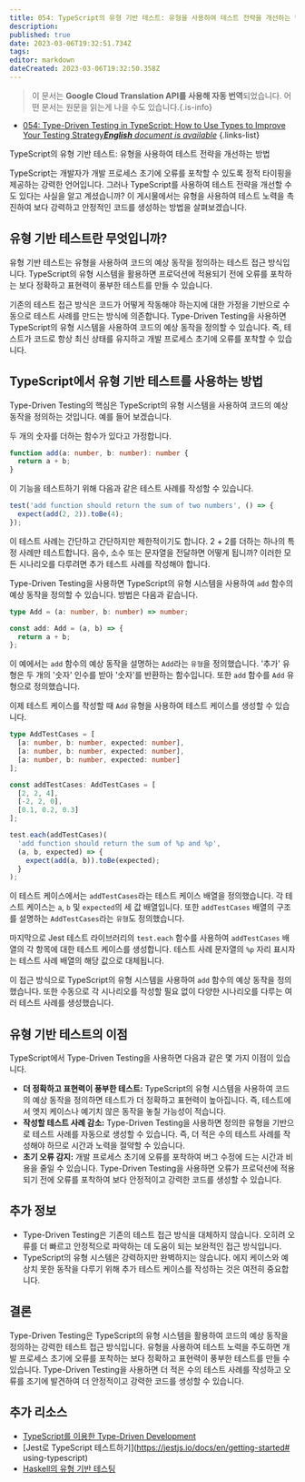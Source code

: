 ```yaml
---
title: 054: TypeScript의 유형 기반 테스트: 유형을 사용하여 테스트 전략을 개선하는 방법
description: 
published: true
date: 2023-03-06T19:32:51.734Z
tags: 
editor: markdown
dateCreated: 2023-03-06T19:32:50.358Z
---
```


> 이 문서는 **Google Cloud Translation API를 사용해 자동 번역**되었습니다.
어떤 문서는 원문을 읽는게 나을 수도 있습니다.{.is-info}



- [054: Type-Driven Testing in TypeScript: How to Use Types to Improve Your Testing Strategy***English** document is available*](/en/Knowledge-base/TypeScript/Learning/054-type-driven-testing-in-typescript-how-to-use-types-to-improve-your-testing-strategy)
{.links-list}



TypeScript의 유형 기반 테스트: 유형을 사용하여 테스트 전략을 개선하는 방법

TypeScript는 개발자가 개발 프로세스 초기에 오류를 포착할 수 있도록 정적 타이핑을 제공하는 강력한 언어입니다. 그러나 TypeScript를 사용하여 테스트 전략을 개선할 수도 있다는 사실을 알고 계셨습니까? 이 게시물에서는 유형을 사용하여 테스트 노력을 촉진하여 보다 강력하고 안정적인 코드를 생성하는 방법을 살펴보겠습니다.

## 유형 기반 테스트란 무엇입니까?

유형 기반 테스트는 유형을 사용하여 코드의 예상 동작을 정의하는 테스트 접근 방식입니다. TypeScript의 유형 시스템을 활용하면 프로덕션에 적용되기 전에 오류를 포착하는 보다 정확하고 표현력이 풍부한 테스트를 만들 수 있습니다.

기존의 테스트 접근 방식은 코드가 어떻게 작동해야 하는지에 대한 가정을 기반으로 수동으로 테스트 사례를 만드는 방식에 의존합니다. Type-Driven Testing을 사용하면 TypeScript의 유형 시스템을 사용하여 코드의 예상 동작을 정의할 수 있습니다. 즉, 테스트가 코드로 항상 최신 상태를 유지하고 개발 프로세스 초기에 오류를 포착할 수 있습니다.

## TypeScript에서 유형 기반 테스트를 사용하는 방법

Type-Driven Testing의 핵심은 TypeScript의 유형 시스템을 사용하여 코드의 예상 동작을 정의하는 것입니다. 예를 들어 보겠습니다.

두 개의 숫자를 더하는 함수가 있다고 가정합니다.

```typescript
function add(a: number, b: number): number {
  return a + b;
}
```

이 기능을 테스트하기 위해 다음과 같은 테스트 사례를 작성할 수 있습니다.

```typescript
test('add function should return the sum of two numbers', () => {
  expect(add(2, 2)).toBe(4);
});
```

이 테스트 사례는 간단하고 간단하지만 제한적이기도 합니다. 2 + 2를 더하는 하나의 특정 사례만 테스트합니다. 음수, 소수 또는 문자열을 전달하면 어떻게 됩니까? 이러한 모든 시나리오를 다루려면 추가 테스트 사례를 작성해야 합니다.

Type-Driven Testing을 사용하면 TypeScript의 유형 시스템을 사용하여 `add` 함수의 예상 동작을 정의할 수 있습니다. 방법은 다음과 같습니다.

```typescript
type Add = (a: number, b: number) => number;

const add: Add = (a, b) => {
  return a + b;
};
```

이 예에서는 `add` 함수의 예상 동작을 설명하는 `Add`라는 `유형`을 정의했습니다. '추가' 유형은 두 개의 '숫자' 인수를 받아 '숫자'를 반환하는 함수입니다. 또한 `add` 함수를 `Add` 유형으로 정의했습니다.

이제 테스트 케이스를 작성할 때 `Add` 유형을 사용하여 테스트 케이스를 생성할 수 있습니다.

```typescript
type AddTestCases = [
  [a: number, b: number, expected: number],
  [a: number, b: number, expected: number],
  [a: number, b: number, expected: number]
];

const addTestCases: AddTestCases = [
  [2, 2, 4],
  [-2, 2, 0],
  [0.1, 0.2, 0.3]
];

test.each(addTestCases)(
  'add function should return the sum of %p and %p',
  (a, b, expected) => {
    expect(add(a, b)).toBe(expected);
  }
);
```

이 테스트 케이스에서는 `addTestCases`라는 테스트 케이스 배열을 정의했습니다. 각 테스트 케이스는 `a`, `b` 및 `expected`의 세 값 배열입니다. 또한 `addTestCases` 배열의 구조를 설명하는 `AddTestCases`라는 `유형`도 정의했습니다.

마지막으로 Jest 테스트 라이브러리의 `test.each` 함수를 사용하여 `addTestCases` 배열의 각 항목에 대한 테스트 케이스를 생성합니다. 테스트 사례 문자열의 `%p` 자리 표시자는 테스트 사례 배열의 해당 값으로 대체됩니다.

이 접근 방식으로 TypeScript의 유형 시스템을 사용하여 `add` 함수의 예상 동작을 정의했습니다. 또한 수동으로 각 시나리오를 작성할 필요 없이 다양한 시나리오를 다루는 여러 테스트 사례를 생성했습니다.

## 유형 기반 테스트의 이점

TypeScript에서 Type-Driven Testing을 사용하면 다음과 같은 몇 가지 이점이 있습니다.

- **더 정확하고 표현력이 풍부한 테스트:** TypeScript의 유형 시스템을 사용하여 코드의 예상 동작을 정의하면 테스트가 더 정확하고 표현력이 높아집니다. 즉, 테스트에서 엣지 케이스나 예기치 않은 동작을 놓칠 가능성이 적습니다.
- **작성할 테스트 사례 감소:** Type-Driven Testing을 사용하면 정의한 유형을 기반으로 테스트 사례를 자동으로 생성할 수 있습니다. 즉, 더 적은 수의 테스트 사례를 작성해야 하므로 시간과 노력을 절약할 수 있습니다.
- **초기 오류 감지:** 개발 프로세스 초기에 오류를 포착하여 버그 수정에 드는 시간과 비용을 줄일 수 있습니다. Type-Driven Testing을 사용하면 오류가 프로덕션에 적용되기 전에 오류를 포착하여 보다 안정적이고 강력한 코드를 생성할 수 있습니다.

## 추가 정보

- Type-Driven Testing은 기존의 테스트 접근 방식을 대체하지 않습니다. 오히려 오류를 더 빠르고 안정적으로 파악하는 데 도움이 되는 보완적인 접근 방식입니다.
- TypeScript의 유형 시스템은 강력하지만 완벽하지는 않습니다. 에지 케이스와 예상치 못한 동작을 다루기 위해 추가 테스트 케이스를 작성하는 것은 여전히 중요합니다.

## 결론

Type-Driven Testing은 TypeScript의 유형 시스템을 활용하여 코드의 예상 동작을 정의하는 강력한 테스트 접근 방식입니다. 유형을 사용하여 테스트 노력을 주도하면 개발 프로세스 초기에 오류를 포착하는 보다 정확하고 표현력이 풍부한 테스트를 만들 수 있습니다. Type-Driven Testing을 사용하면 더 적은 수의 테스트 사례를 작성하고 오류를 조기에 발견하여 더 안정적이고 강력한 코드를 생성할 수 있습니다.

## 추가 리소스

- [TypeScript를 이용한 Type-Driven Development](https://www.typescriptlang.org/docs/handbook/type-driven-development.html)
- [Jest로 TypeScript 테스트하기](https://jestjs.io/docs/en/getting-started# using-typescript)
- [Haskell의 유형 기반 테스팅](https://www.fpcomplete.com/blog/type-driven-testing-in-haskell/)